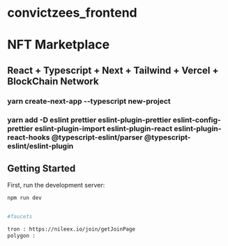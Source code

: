 # convictzees_frontend



# NFT Marketplace



## React + Typescript + Next + Tailwind + Vercel + BlockChain Network


### yarn create-next-app --typescript new-project

### yarn add -D eslint prettier eslint-plugin-prettier eslint-config-prettier eslint-plugin-import eslint-plugin-react eslint-plugin-react-hooks @typescript-eslint/parser @typescript-eslint/eslint-plugin
               
               
###

## Getting Started

First, run the development server:

```bash
npm run dev


#faucets

tron : https://nileex.io/join/getJoinPage
polygon : 
